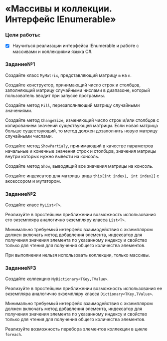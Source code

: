 # «Массивы и коллекции. Интерфейс IEnumerable»

### Цели работы:
- [x] Научиться реализации интерфейса IEnumerable и работе с массивами и коллекциями языка C#.

### Задание№1
Создайте класс `MyMatrix`, представляющий матрицу `m` на `n`.

Создайте конструктор, принимающий число строк и столбцов, заполняющий матрицу случайными числами в диапазоне, который пользователь вводит при запуске программы.

Создайте метод `Fill`, перезаполняющий матрицу случайными значениями.

Создайте метод `ChangeSize`, изменяющий число строк и/или столбцов с копированием значений существующей матрицы. Если новая матрица больше существующий, то метод должен дозаполнить новую матрицу случайными числами.

Создайте метод `ShowPartialy`, принимающий в качестве параметров начальные и конечные значения строк и столбцов, значения матрицы внутри которых нужно вывести на консоль.

Создайте метод `Show`, выводящий все значения матрицы на консоль.

Создайте индексатор для матрицы вида `this[int index1, int index2]` с аксессором и мутатором.

### Задание№2
Создайте класс `MyList<T>`.

Реализуйте в простейшем приближении возможность использования его экземпляра аналогично экземпляру класса `List<T>`.

Минимально требуемый интерфейс взаимодействия с экземпляром должен включать метод добавления элемента, индексатор для получения значения элемента по указанному индексу и свойство только для чтения для получения общего количества элементов.

При выполнении нельзя использовать коллекции, только массивы.

### Задание№3
Создайте коллекцию `MyDictionary<TKey,TValue>`.

Реализуйте в простейшем приближении возможность использования ее экземпляра аналогично экземпляру класса `Dictionary<TKey,TValue>`.

Минимально требуемый интерфейс взаимодействия с экземпляром должен включать метод добавления элемента, индексатор для получения значения элемента по указанному индексу и свойство только для чтения для получения общего количества элементов.

Реализуйте возможность перебора элементов коллекции в цикле `foreach`.
